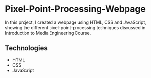 # Pixel-Point-Processing-Webpage
In this project, I created a webpage using HTML, CSS and JavaScript, showing the different pixel-point-processing techniques discussed in Introduction to Media Engineering Course.
## Technologies
- HTML
- CSS
- JavaScript
